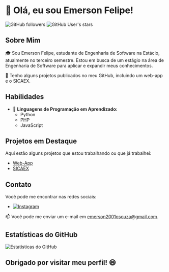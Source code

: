 # 👋 Olá, eu sou Emerson Felipe!

![GitHub followers](https://img.shields.io/github/followers/seu-usuario-github?style=social)
![GitHub User's stars](https://img.shields.io/github/stars/seu-usuario-github?style=social)

## Sobre Mim

🎓 Sou Emerson Felipe, estudante de Engenharia de Software na Estácio, atualmente no terceiro semestre. Estou em busca de um estágio na área de Engenharia de Software para aplicar e expandir meus conhecimentos.

💼 Tenho alguns projetos publicados no meu GitHub, incluindo um web-app e o SICAEX.

## Habilidades

- 📜 **Linguagens de Programação em Aprendizado:**
  - Python
  - PHP
  - JavaScript

## Projetos em Destaque

Aqui estão alguns projetos que estou trabalhando ou que já trabalhei:

- [Web-App](https://github.com/cloud0zera/stream-estacio)
- [SICAEX](https://github.com/cloud0zera/stream-estacio)

## Contato

Você pode me encontrar nas redes sociais:

- [![Instagram](https://img.shields.io/badge/-Instagram-E4405F?style=flat-square&logo=Instagram&logoColor=white&link=https://instagram.com/001.souza/)](https://instagram.com/001.souza/)

📫 Você pode me enviar um e-mail em [emerson2001osouza@gmail.com](mailto:emerson2001osouza@gmail.com).

## Estatísticas do GitHub

![Estatísticas do GitHub](https://github-readme-stats.vercel.app/api?username=cloud0zera-github&show_icons=true)

## Obrigado por visitar meu perfil! 😄
